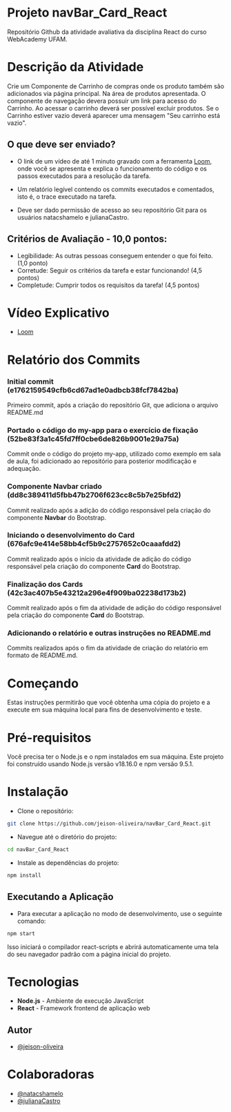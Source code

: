 # Projeto navBar_Card_React

Repositório Github da atividade avaliativa da disciplina React do curso WebAcademy UFAM.

# Descrição da Atividade

Crie um Componente de Carrinho de compras onde os produto também são adicionados via página principal. Na área de produtos apresentada. O componente de navegação devera possuir um link para acesso do Carrinho. Ao acessar o carrinho deverá ser possível excluir produtos. Se o Carrinho estiver vazio deverá aparecer uma mensagem "Seu carrinho está vazio".

## O que deve ser enviado?

- O link de um vídeo de até 1 minuto gravado com a ferramenta [Loom](https://www.loom.com), onde você se apresenta e explica o funcionamento do código e os passos executados para a resolução da tarefa.

- Um relatório legível contendo os commits executados e comentados, isto é, o trace executado na tarefa.

- Deve ser dado permissão de acesso ao seu repositório Git para os usuários natacshamelo e julianaCastro.

## Critérios de Avaliação - 10,0 pontos:

- Legibilidade: As outras pessoas conseguem entender o que foi feito. (1,0 ponto)
- Corretude: Seguir os critérios da tarefa e estar funcionando! (4,5 pontos)
- Completude: Cumprir todos os requisitos da tarefa! (4,5 pontos)

# Vídeo Explicativo

- [Loom](https://www.loom.com/embed/35bef44e67024d848a8a4b1573f15d10?sid=14f1ba46-0532-4f20-9fc6-7cd0cc086e95)

# Relatório dos Commits

### Initial commit (e1762159549cfb6cd67ad1e0adbcb38fcf7842ba)

Primeiro commit, após a criação do repositório Git, que adiciona o arquivo README.md

### Portado o código do my-app para o exercício de fixação (52be83f3a1c45fd7ff0cbe6de826b9001e29a75a)

Commit onde o código do projeto my-app, utilizado como exemplo em sala de aula, foi adicionado ao repositório para posterior modificação e adequação.

### Componente Navbar criado (dd8c389411d5fbb47b2706f623cc8c5b7e25bfd2)

Commit realizado após a adição do código responsável pela criação do componente **Navbar** do Bootstrap.

### Iniciando o desenvolvimento do Card (676afc9e414e58bb4cf5b9c2757652c0caaafdd2)

Commit realizado após o início da atividade de adição do código responsável pela criação do componente **Card** do Bootstrap.

### Finalização dos Cards (42c3ac407b5e43212a296e4f909ba02238d173b2)

Commit realizado após o fim da atividade de adição do código responsável pela criação do componente **Card** do Bootstrap.

### Adicionando o relatório e outras instruções no README.md

Commits realizados após o fim da atividade de criação do relatório em formato de README.md.

# Começando

Estas instruções permitirão que você obtenha uma cópia do projeto e a execute em sua máquina local para fins de desenvolvimento e teste.

# Pré-requisitos

Você precisa ter o Node.js e o npm instalados em sua máquina. Este projeto foi construído usando Node.js versão v18.16.0 e npm versão 9.5.1.

# Instalação

- Clone o repositório:

```sh
git clone https://github.com/jeison-oliveira/navBar_Card_React.git
```

- Navegue até o diretório do projeto:

```sh
cd navBar_Card_React
```

- Instale as dependências do projeto:

```sh
npm install
```

## Executando a Aplicação

- Para executar a aplicação no modo de desenvolvimento, use o seguinte comando:

```sh
npm start
```

Isso iniciará o compilador react-scripts e abrirá automaticamente uma tela do seu navegador padrão com a página inicial do projeto.

# Tecnologias

- **Node.js** - Ambiente de execução JavaScript
- **React** - Framework frontend de aplicação web

## Autor

- [@jeison-oliveira](https://github.com/jeison-oliveira)

# Colaboradoras

- [@natacshamelo](https://github.com/natacshamelo)
- [@julianaCastro](https://github.com/julianaCastro)
